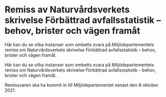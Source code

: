 # Remiss av Naturvårdsverkets skrivelse Förbättrad avfallsstatistik – behov, brister och vägen framåt

Här kan du se vilka instanser som ombetts svara på Miljödepartementets remiss om Naturvårdsverkets skrivelse Förbättrad avfallsstatistik – behov, brister och vägen framåt.

Här kan du se vilka instanser som ombetts svara på Miljödepartementets remiss om Naturvårdsverkets skrivelse Förbättrad avfallsstatistik – behov, brister och vägen framåt.

Remissvaren ska ha kommit in till Miljödepartementet senast den 8 oktober 2021.
